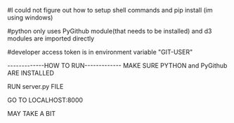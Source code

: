 #I could not figure out how to setup shell commands and pip install
(im using windows)

#python only uses PyGithub module(that needs to be installed) 
and d3 modules are imported directly

#developer access token is in environment variable "GIT-USER"


-------------HOW TO RUN-------------
MAKE SURE PYTHON and PyGithub ARE INSTALLED

RUN server.py FILE

GO TO LOCALHOST:8000

MAY TAKE A BIT
